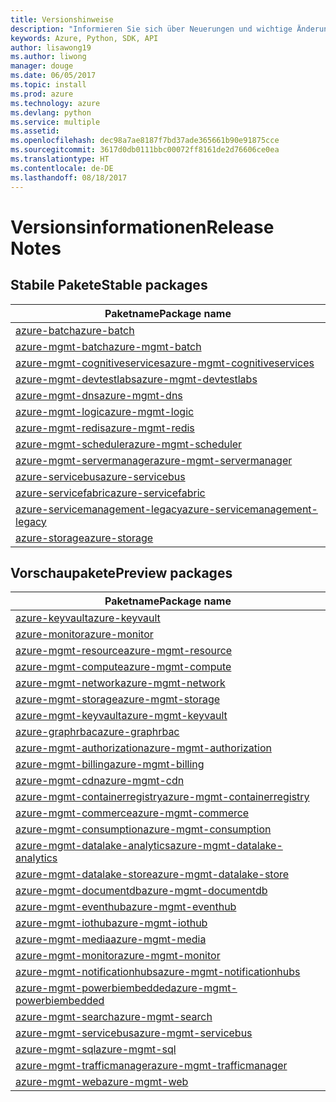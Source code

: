 ```yaml
---
title: Versionshinweise
description: "Informieren Sie sich über Neuerungen und wichtige Änderungen in den Azure-Verwaltungsbibliotheken für Python."
keywords: Azure, Python, SDK, API
author: lisawong19
ms.author: liwong
manager: douge
ms.date: 06/05/2017
ms.topic: install
ms.prod: azure
ms.technology: azure
ms.devlang: python
ms.service: multiple
ms.assetid: 
ms.openlocfilehash: dec98a7ae8187f7bd37ade365661b90e91875cce
ms.sourcegitcommit: 3617d0db0111bbc00072ff8161de2d76606ce0ea
ms.translationtype: HT
ms.contentlocale: de-DE
ms.lasthandoff: 08/18/2017
---
```

# <a name="release-notes"></a><span data-ttu-id="6f2de-104">Versionsinformationen</span><span class="sxs-lookup"><span data-stu-id="6f2de-104">Release Notes</span></span>

## <a name="stable-packages"></a><span data-ttu-id="6f2de-105">Stabile Pakete</span><span class="sxs-lookup"><span data-stu-id="6f2de-105">Stable packages</span></span>
| <span data-ttu-id="6f2de-106">Paketname</span><span class="sxs-lookup"><span data-stu-id="6f2de-106">Package name</span></span> |
|--------------|
|[<span data-ttu-id="6f2de-107">azure-batch</span><span class="sxs-lookup"><span data-stu-id="6f2de-107">azure-batch</span></span>](https://pypi.org/project/azure-batch/#history)  |   
|[<span data-ttu-id="6f2de-108">azure-mgmt-batch</span><span class="sxs-lookup"><span data-stu-id="6f2de-108">azure-mgmt-batch</span></span>](https://pypi.org/project/azure-mgmt-batch/#history)|
|[<span data-ttu-id="6f2de-109">azure-mgmt-cognitiveservices</span><span class="sxs-lookup"><span data-stu-id="6f2de-109">azure-mgmt-cognitiveservices</span></span>](https://pypi.org/project/azure-mgmt-cognitiveservices/#history)|    
|[<span data-ttu-id="6f2de-110">azure-mgmt-devtestlabs</span><span class="sxs-lookup"><span data-stu-id="6f2de-110">azure-mgmt-devtestlabs</span></span>](https://pypi.org/project/azure-mgmt-devtestlabs/#history)|    
|[<span data-ttu-id="6f2de-111">azure-mgmt-dns</span><span class="sxs-lookup"><span data-stu-id="6f2de-111">azure-mgmt-dns</span></span>](https://pypi.org/project/azure-mgmt-dns/#history) |
|[<span data-ttu-id="6f2de-112">azure-mgmt-logic</span><span class="sxs-lookup"><span data-stu-id="6f2de-112">azure-mgmt-logic</span></span>](https://pypi.org/project/azure-mgmt-logic/#history)|
|[<span data-ttu-id="6f2de-113">azure-mgmt-redis</span><span class="sxs-lookup"><span data-stu-id="6f2de-113">azure-mgmt-redis</span></span>](https://pypi.org/project/azure-mgmt-redis/#history)|
|[<span data-ttu-id="6f2de-114">azure-mgmt-scheduler</span><span class="sxs-lookup"><span data-stu-id="6f2de-114">azure-mgmt-scheduler</span></span>](https://pypi.org/project/azure-mgmt-scheduler/#history)|    
|[<span data-ttu-id="6f2de-115">azure-mgmt-servermanager</span><span class="sxs-lookup"><span data-stu-id="6f2de-115">azure-mgmt-servermanager</span></span>](https://pypi.org/project/azure-mgmt-servermanager/#history)|    
|[<span data-ttu-id="6f2de-116">azure-servicebus</span><span class="sxs-lookup"><span data-stu-id="6f2de-116">azure-servicebus</span></span>](https://pypi.org/project/azure-mgmt-servicebus/#history)|   
|[<span data-ttu-id="6f2de-117">azure-servicefabric</span><span class="sxs-lookup"><span data-stu-id="6f2de-117">azure-servicefabric</span></span>](https://pypi.org/project/azure-servicefabric/#history)|  
|[<span data-ttu-id="6f2de-118">azure-servicemanagement-legacy</span><span class="sxs-lookup"><span data-stu-id="6f2de-118">azure-servicemanagement-legacy</span></span>](https://pypi.org/project/azure-servicemanagement-legacy/#history)|    
|[<span data-ttu-id="6f2de-119">azure-storage</span><span class="sxs-lookup"><span data-stu-id="6f2de-119">azure-storage</span></span>](https://pypi.org/project/azure-storage/#history)|  

## <a name="preview-packages"></a><span data-ttu-id="6f2de-120">Vorschaupakete</span><span class="sxs-lookup"><span data-stu-id="6f2de-120">Preview packages</span></span>
| <span data-ttu-id="6f2de-121">Paketname</span><span class="sxs-lookup"><span data-stu-id="6f2de-121">Package name</span></span> | 
|--------------|
|[<span data-ttu-id="6f2de-122">azure-keyvault</span><span class="sxs-lookup"><span data-stu-id="6f2de-122">azure-keyvault</span></span>](https://pypi.org/project/azure-keyvault/#history)|    
|[<span data-ttu-id="6f2de-123">azure-monitor</span><span class="sxs-lookup"><span data-stu-id="6f2de-123">azure-monitor</span></span>](https://pypi.org/project/azure-monitor/#history)|  
|[<span data-ttu-id="6f2de-124">azure-mgmt-resource</span><span class="sxs-lookup"><span data-stu-id="6f2de-124">azure-mgmt-resource</span></span>](https://pypi.org/project/azure-mgmt-resource/#history)|  
|[<span data-ttu-id="6f2de-125">azure-mgmt-compute</span><span class="sxs-lookup"><span data-stu-id="6f2de-125">azure-mgmt-compute</span></span>](https://pypi.org/project/azure-mgmt-compute/#history)|    
|[<span data-ttu-id="6f2de-126">azure-mgmt-network</span><span class="sxs-lookup"><span data-stu-id="6f2de-126">azure-mgmt-network</span></span>](https://pypi.org/project/azure-mgmt-network/#history)|    
|[<span data-ttu-id="6f2de-127">azure-mgmt-storage</span><span class="sxs-lookup"><span data-stu-id="6f2de-127">azure-mgmt-storage</span></span>](https://pypi.org/project/azure-mgmt-storage/#history)|    
|[<span data-ttu-id="6f2de-128">azure-mgmt-keyvault</span><span class="sxs-lookup"><span data-stu-id="6f2de-128">azure-mgmt-keyvault</span></span>](https://pypi.org/project/azure-mgmt-keyvault/#history)|  
|[<span data-ttu-id="6f2de-129">azure-graphrbac</span><span class="sxs-lookup"><span data-stu-id="6f2de-129">azure-graphrbac</span></span>](https://pypi.org/project/azure-graphrbac/#history)|  
|[<span data-ttu-id="6f2de-130">azure-mgmt-authorization</span><span class="sxs-lookup"><span data-stu-id="6f2de-130">azure-mgmt-authorization</span></span>](https://pypi.org/project/azure-mgmt-authorization/#history)|    
|[<span data-ttu-id="6f2de-131">azure-mgmt-billing</span><span class="sxs-lookup"><span data-stu-id="6f2de-131">azure-mgmt-billing</span></span>](https://pypi.org/project/azure-mgmt-billing/#history)|    
|[<span data-ttu-id="6f2de-132">azure-mgmt-cdn</span><span class="sxs-lookup"><span data-stu-id="6f2de-132">azure-mgmt-cdn</span></span>](https://pypi.org/project/azure-mgmt-cdn/#history)|    
|[<span data-ttu-id="6f2de-133">azure-mgmt-containerregistry</span><span class="sxs-lookup"><span data-stu-id="6f2de-133">azure-mgmt-containerregistry</span></span>](https://pypi.org/project/azure-mgmt-containerregistry/#history)|    
|[<span data-ttu-id="6f2de-134">azure-mgmt-commerce</span><span class="sxs-lookup"><span data-stu-id="6f2de-134">azure-mgmt-commerce</span></span>](https://pypi.org/project/azure-mgmt-commerce/#history)|  
|[<span data-ttu-id="6f2de-135">azure-mgmt-consumption</span><span class="sxs-lookup"><span data-stu-id="6f2de-135">azure-mgmt-consumption</span></span>](https://pypi.org/project/azure-mgmt-consumption/#history)|    
|[<span data-ttu-id="6f2de-136">azure-mgmt-datalake-analytics</span><span class="sxs-lookup"><span data-stu-id="6f2de-136">azure-mgmt-datalake-analytics</span></span>](https://pypi.org/project/azure-mgmt-datalake-analytics/#history)|  
|[<span data-ttu-id="6f2de-137">azure-mgmt-datalake-store</span><span class="sxs-lookup"><span data-stu-id="6f2de-137">azure-mgmt-datalake-store</span></span>](https://pypi.org/project/azure-mgmt-datalake-store/#history)|  
|[<span data-ttu-id="6f2de-138">azure-mgmt-documentdb</span><span class="sxs-lookup"><span data-stu-id="6f2de-138">azure-mgmt-documentdb</span></span>](https://pypi.org/project/azure-mgmt-documentdb/#history)|  
|[<span data-ttu-id="6f2de-139">azure-mgmt-eventhub</span><span class="sxs-lookup"><span data-stu-id="6f2de-139">azure-mgmt-eventhub</span></span>](https://pypi.org/project/azure-mgmt-eventhub/#history)|  
|[<span data-ttu-id="6f2de-140">azure-mgmt-iothub</span><span class="sxs-lookup"><span data-stu-id="6f2de-140">azure-mgmt-iothub</span></span>](https://pypi.org/project/azure-mgmt-iothub/#history)|
|[<span data-ttu-id="6f2de-141">azure-mgmt-media</span><span class="sxs-lookup"><span data-stu-id="6f2de-141">azure-mgmt-media</span></span>](https://pypi.org/project/azure-mgmt-media/#history)|
|[<span data-ttu-id="6f2de-142">azure-mgmt-monitor</span><span class="sxs-lookup"><span data-stu-id="6f2de-142">azure-mgmt-monitor</span></span>](https://pypi.org/project/azure-mgmt-monitor/#history)|    
|[<span data-ttu-id="6f2de-143">azure-mgmt-notificationhubs</span><span class="sxs-lookup"><span data-stu-id="6f2de-143">azure-mgmt-notificationhubs</span></span>](https://pypi.org/project/azure-mgmt-notificationhubs/#history)|  
|[<span data-ttu-id="6f2de-144">azure-mgmt-powerbiembedded</span><span class="sxs-lookup"><span data-stu-id="6f2de-144">azure-mgmt-powerbiembedded</span></span>](https://pypi.org/project/azure-mgmt-powerbiembedded/#history)|    
|[<span data-ttu-id="6f2de-145">azure-mgmt-search</span><span class="sxs-lookup"><span data-stu-id="6f2de-145">azure-mgmt-search</span></span>](https://pypi.org/project/azure-mgmt-search/#history)|
|[<span data-ttu-id="6f2de-146">azure-mgmt-servicebus</span><span class="sxs-lookup"><span data-stu-id="6f2de-146">azure-mgmt-servicebus</span></span>](https://pypi.org/project/azure-mgmt-servicebus/#history)|  
|[<span data-ttu-id="6f2de-147">azure-mgmt-sql</span><span class="sxs-lookup"><span data-stu-id="6f2de-147">azure-mgmt-sql</span></span>](https://pypi.org/project/azure-mgmt-sql/#history)|    
|[<span data-ttu-id="6f2de-148">azure-mgmt-trafficmanager</span><span class="sxs-lookup"><span data-stu-id="6f2de-148">azure-mgmt-trafficmanager</span></span>](https://pypi.org/project/azure-mgmt-trafficmanager/#history)|  
|[<span data-ttu-id="6f2de-149">azure-mgmt-web</span><span class="sxs-lookup"><span data-stu-id="6f2de-149">azure-mgmt-web</span></span>](https://pypi.org/project/azure-mgmt-web/#history)|